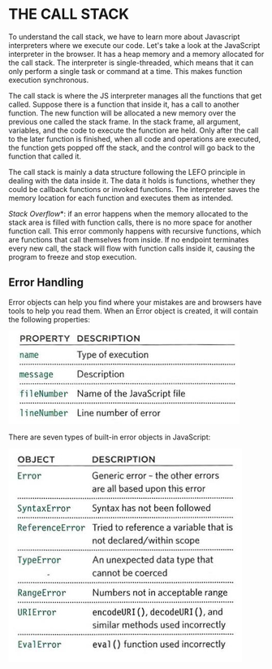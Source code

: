 # THE CALL STACK

To understand the call stack, we have to learn more about Javascript interpreters where we execute our code. Let's take a look at the JavaScript interpreter in the browser. It has a heap memory and a memory allocated for the call stack. The interpreter is single-threaded, which means that it can only perform a single task or command at a time. This makes function execution synchronous. 

The call stack is where the JS interpreter manages all the functions that get called. Suppose there is a function that inside it, has a call to another function. The new function will be allocated a new memory over the previous one called the stack frame. In the stack frame, all argument, variables, and the code to execute the function are held. Only after the call to the later function is finished, when all code and operations are executed, the function gets popped off the stack, and the control will go back to the function that called it. 

The call stack is mainly a data structure following the LEFO principle in dealing with the data inside it. The data it holds is functions, whether they could be callback functions or invoked functions. The interpreter saves the memory location for each function and executes them as intended. 

*Stack Overflow**: if an error happens when the memory allocated to the stack area is filled with function calls, there is no more space for another function call. This error commonly happens with recursive functions, which are functions that call themselves from inside. If no endpoint terminates every new call, the stack will flow with function calls inside it, causing the program to freeze and stop execution.

## Error Handling

Error objects can help you find where your mistakes are and browsers have tools to help you read them. When an Error object is created, it will contain the following properties:

![Error Properties](../images/ErrorProperties.jpg)

There are seven types of built-in error objects in JavaScript:

![Error Objects](../images/ErrorObject.jpg)